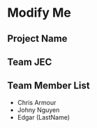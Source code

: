 # Modify Me
## Project Name
## Team JEC
## Team Member List
* Chris Armour
* Johny Nguyen
* Edgar (LastName)
